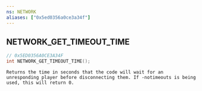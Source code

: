 ```yaml
---
ns: NETWORK
aliases: ["0x5ed0356a0ce3a34f"]
---
```

## NETWORK_GET_TIMEOUT_TIME

```c
// 0x5ED0356A0CE3A34F
int NETWORK_GET_TIMEOUT_TIME();
```

```
Returns the time in seconds that the code will wait for an unresponding player before disconnecting them. If -notimeouts is being used, this will return 0.
```
